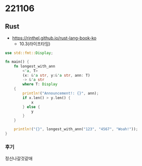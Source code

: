 # 221106
## Rust
- https://rinthel.github.io/rust-lang-book-ko
  - 10.3(라이프타임)
```rust
use std::fmt::Display;

fn main() {
    fn longest_with_ann
        <'a, T>
        (x: &'a str, y:&'a str, ann: T)
        -> &'a str
        where T: Display 
    {
        println!("Announcement!: {}", ann);
        if x.len() > y.len() {
            x
        } else {
            y
        }
    }

    println!("{}", longest_with_ann("123", "4567", "Woah!"));
}
```
### 후기
정신나갈것같애
